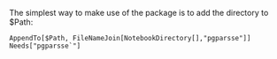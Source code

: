 The simplest way to make use of the package is to add the directory to $Path:
```
AppendTo[$Path, FileNameJoin[NotebookDirectory[],"pgparsse"]]
Needs["pgparsse`"]
```

